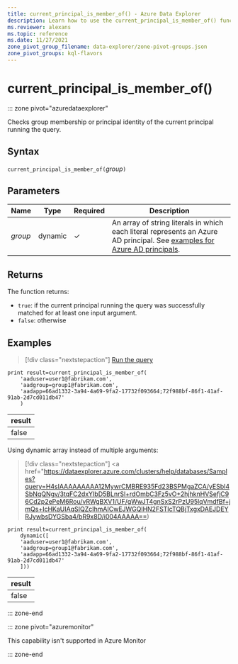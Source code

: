 ```yaml
---
title: current_principal_is_member_of() - Azure Data Explorer
description: Learn how to use the current_principal_is_member_of() function to check the identity of the principal running the query.
ms.reviewer: alexans
ms.topic: reference
ms.date: 11/27/2021
zone_pivot_group_filename: data-explorer/zone-pivot-groups.json
zone_pivot_groups: kql-flavors
---
```

# current_principal_is_member_of()

::: zone pivot="azuredataexplorer"

Checks group membership or principal identity of the current principal running the query.

## Syntax

`current_principal_is_member_of(`*group*`)`

## Parameters

| Name | Type | Required | Description |
|--|--|--|--|
| *group* | dynamic | &check; | An array of string literals in which each literal represents an Azure AD principal. See [examples for Azure AD principals](../management/access-control/principals-and-identity-providers.md#azure-ad-tenants).|

## Returns
  
The function returns:

* `true`: if the current principal running the query was successfully matched for at least one input argument.
* `false`: otherwise

## Examples

> [!div class="nextstepaction"]
> <a href="https://dataexplorer.azure.com/clusters/help/databases/Samples?query=H4sIAAAAAAAAA12MywqDMBQF9/0Kd7bQFPMgMZRA/yTcvEqo0XA1/1/rwkXPYhaHYSrmeeswrm3ajG+Icd5s3U+fK0w2r7bE4iLaJV0v3b4eILQ1ovmBvhI4zB8oD7+U/t6dyhuXVs3Bf+l0oFYjJQTKOSMctCACpCY6ASNUKc7SoLmU4qlY0uPoEhllokRQSERTcIQF5cNAaXBC9Uf29gUBrFgb0AAAAA==" target="_blank">Run the query</a>

```kusto
print result=current_principal_is_member_of(
    'aaduser=user1@fabrikam.com', 
    'aadgroup=group1@fabrikam.com',
    'aadapp=66ad1332-3a94-4a69-9fa2-17732f093664;72f988bf-86f1-41af-91ab-2d7cd011db47'
    )
```

| result |
|--------|
| false  |

Using dynamic array instead of multiple arguments:

> [!div class="nextstepaction"]
> <a href="https://dataexplorer.azure.com/clusters/help/databases/Samples?query=H4sIAAAAAAAAA12MywrCMBRE935Fd23BSPMgaZCA/yESbl4SbNqQNgv/3tqFC2dxYIbD5BLnrSl+rdOmbC3Fz5vO+2hjhknHVSefjC96Cd2p2ePeM6Rou/vRWgBXV1/UF/gWwJT4gnSxS2rPzU95lqVmdfBf+jmQs+IcHKaUIAqSIQZcIhmAICwEJWGQlHN2FSTIcTQBjTxgxDAEJDEYRJywbsDYGSba4/bR9x8D/i004AAAAA==)

```kusto
print result=current_principal_is_member_of(
    dynamic([
    'aaduser=user1@fabrikam.com', 
    'aadgroup=group1@fabrikam.com',
    'aadapp=66ad1332-3a94-4a69-9fa2-17732f093664;72f988bf-86f1-41af-91ab-2d7cd011db47'
    ]))
```

| result |
|--------|
| false  |

::: zone-end

::: zone pivot="azuremonitor"

This capability isn't supported in Azure Monitor

::: zone-end
